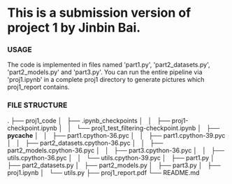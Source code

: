 # This is a submission version of project 1 by Jinbin Bai.

### USAGE
The code is implemented in files named 'part1.py', 'part2_datasets.py', 'part2_models.py' and 'part3.py'. You can run the entire pipeline via 'proj1.ipynb' in a complete proj1 directory to generate pictures which proj1_report contains.

### FILE STRUCTURE
.
├── proj1_code
│   ├── .ipynb_checkpoints
│   │   ├── proj1-checkpoint.ipynb
│   │   └── proj1_test_filtering-checkpoint.ipynb
│   ├── __pycache__
│   │   ├── part1.cpython-36.pyc
│   │   ├── part1.cpython-39.pyc
│   │   ├── part2_datasets.cpython-36.pyc
│   │   ├── part2_models.cpython-36.pyc
│   │   ├── part3.cpython-36.pyc
│   │   ├── utils.cpython-36.pyc
│   │   └── utils.cpython-39.pyc
│   ├── part1.py
│   ├── part2_datasets.py
│   ├── part2_models.py
│   ├── part3.py
│   ├── proj1.ipynb
│   └── utils.py
├── proj1_report.pdf
└── README.md

